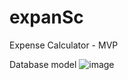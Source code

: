 # expanSc
Expense Calculator - MVP

Database model
![image](https://github.com/ajas-abdulazeez/expanSc/assets/84241281/fb79f9cf-2059-4c02-a68f-9c40b05bfa4d)

